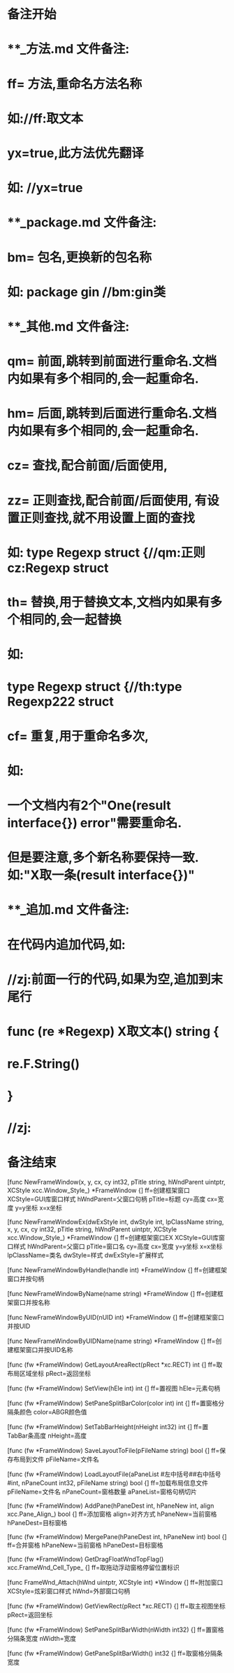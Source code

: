 # 备注开始
# **_方法.md 文件备注:
# ff= 方法,重命名方法名称
# 如://ff:取文本
#
# yx=true,此方法优先翻译
# 如: //yx=true

# **_package.md 文件备注:
# bm= 包名,更换新的包名称 
# 如: package gin //bm:gin类

# **_其他.md 文件备注:
# qm= 前面,跳转到前面进行重命名.文档内如果有多个相同的,会一起重命名.
# hm= 后面,跳转到后面进行重命名.文档内如果有多个相同的,会一起重命名.
# cz= 查找,配合前面/后面使用,
# zz= 正则查找,配合前面/后面使用, 有设置正则查找,就不用设置上面的查找
# 如: type Regexp struct {//qm:正则 cz:Regexp struct
#
# th= 替换,用于替换文本,文档内如果有多个相同的,会一起替换
# 如:
# type Regexp struct {//th:type Regexp222 struct
#
# cf= 重复,用于重命名多次,
# 如: 
# 一个文档内有2个"One(result interface{}) error"需要重命名.
# 但是要注意,多个新名称要保持一致. 如:"X取一条(result interface{})"

# **_追加.md 文件备注:
# 在代码内追加代码,如:
# //zj:前面一行的代码,如果为空,追加到末尾行
# func (re *Regexp) X取文本() string { 
# re.F.String()
# }
# //zj:
# 备注结束

[func NewFrameWindow(x, y, cx, cy int32, pTitle string, hWndParent uintptr, XCStyle xcc.Window_Style_) *FrameWindow {]
ff=创建框架窗口
XCStyle=GUI库窗口样式
hWndParent=父窗口句柄
pTitle=标题
cy=高度
cx=宽度
y=y坐标
x=x坐标

[func NewFrameWindowEx(dwExStyle int, dwStyle int, lpClassName string, x, y, cx, cy int32, pTitle string, hWndParent uintptr, XCStyle xcc.Window_Style_) *FrameWindow {]
ff=创建框架窗口EX
XCStyle=GUI库窗口样式
hWndParent=父窗口
pTitle=窗口名
cy=高度
cx=宽度
y=y坐标
x=x坐标
lpClassName=类名
dwStyle=样式
dwExStyle=扩展样式

[func NewFrameWindowByHandle(handle int) *FrameWindow {]
ff=创建框架窗口并按句柄

[func NewFrameWindowByName(name string) *FrameWindow {]
ff=创建框架窗口并按名称

[func NewFrameWindowByUID(nUID int) *FrameWindow {]
ff=创建框架窗口并按UID

[func NewFrameWindowByUIDName(name string) *FrameWindow {]
ff=创建框架窗口并按UID名称

[func (fw *FrameWindow) GetLayoutAreaRect(pRect *xc.RECT) int {]
ff=取布局区域坐标
pRect=返回坐标

[func (fw *FrameWindow) SetView(hEle int) int {]
ff=置视图
hEle=元素句柄

[func (fw *FrameWindow) SetPaneSplitBarColor(color int) int {]
ff=置窗格分隔条颜色
color=ABGR颜色值

[func (fw *FrameWindow) SetTabBarHeight(nHeight int32) int {]
ff=置TabBar条高度
nHeight=高度

[func (fw *FrameWindow) SaveLayoutToFile(pFileName string) bool {]
ff=保存布局到文件
pFileName=文件名

[func (fw *FrameWindow) LoadLayoutFile(aPaneList #左中括号##右中括号#int, nPaneCount int32, pFileName string) bool {]
ff=加载布局信息文件
pFileName=文件名
nPaneCount=窗格数量
aPaneList=窗格句柄切片

[func (fw *FrameWindow) AddPane(hPaneDest int, hPaneNew int, align xcc.Pane_Align_) bool {]
ff=添加窗格
align=对齐方式
hPaneNew=当前窗格
hPaneDest=目标窗格

[func (fw *FrameWindow) MergePane(hPaneDest int, hPaneNew int) bool {]
ff=合并窗格
hPaneNew=当前窗格
hPaneDest=目标窗格

[func (fw *FrameWindow) GetDragFloatWndTopFlag() xcc.FrameWnd_Cell_Type_ {]
ff=取拖动浮动窗格停留位置标识

[func FrameWnd_Attach(hWnd uintptr, XCStyle int) *Window {]
ff=附加窗口
XCStyle=炫彩窗口样式
hWnd=外部窗口句柄

[func (fw *FrameWindow) GetViewRect(pRect *xc.RECT) {]
ff=取主视图坐标
pRect=返回坐标

[func (fw *FrameWindow) SetPaneSplitBarWidth(nWidth int32) {]
ff=置窗格分隔条宽度
nWidth=宽度

[func (fw *FrameWindow) GetPaneSplitBarWidth() int32 {]
ff=取窗格分隔条宽度
